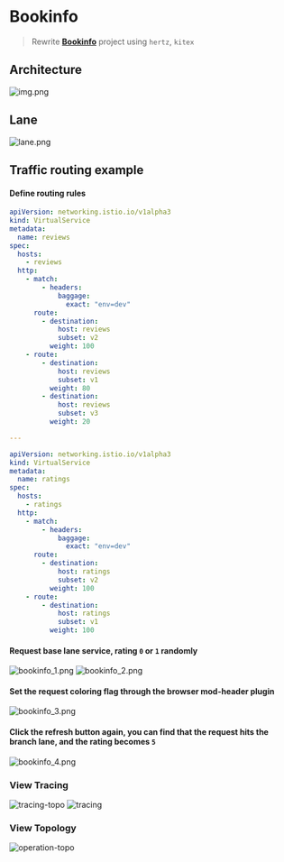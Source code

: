 # Bookinfo

> Rewrite **[Bookinfo](https://istio.io/latest/docs/examples/bookinfo/)** project using `hertz`, `kitex`

## Architecture
![img.png](./docs/bookinfo-arch.png)

## Lane
![lane.png](./docs/lane.png)

## Traffic routing example

#### Define routing rules

```yaml
apiVersion: networking.istio.io/v1alpha3
kind: VirtualService
metadata:
  name: reviews
spec:
  hosts:
    - reviews
  http:
    - match:
        - headers:
            baggage:
              exact: "env=dev"
      route:
        - destination:
            host: reviews
            subset: v2
          weight: 100
    - route:
        - destination:
            host: reviews
            subset: v1
          weight: 80
        - destination:
            host: reviews
            subset: v3
          weight: 20

---

apiVersion: networking.istio.io/v1alpha3
kind: VirtualService
metadata:
  name: ratings
spec:
  hosts:
    - ratings
  http:
    - match:
        - headers:
            baggage:
              exact: "env=dev"
      route:
        - destination:
            host: ratings
            subset: v2
          weight: 100
    - route:
        - destination:
            host: ratings
            subset: v1
          weight: 100
```

#### Request base lane service, rating `0` or `1` randomly
![bookinfo_1.png](docs/bookinfo_rating_1.png)
![bookinfo_2.png](docs/bookinfo_without_rating.png)

#### Set the request coloring flag through the browser mod-header plugin
![bookinfo_3.png](docs/bookinfo_header.png)

#### Click the refresh button again, you can find that the request hits the branch lane, and the rating becomes `5`
![bookinfo_4.png](docs/bookinfo_canary.png)


### View Tracing
![tracing-topo](docs/coa-tracing-topo.png)
![tracing](docs/coa-tracing.png)

### View Topology
![operation-topo](docs/upstream-operation-topo.png)
